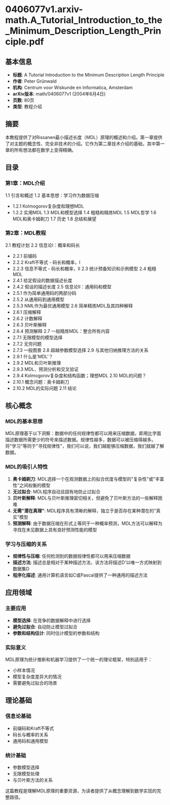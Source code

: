 # 0406077v1.arxiv-math.A_Tutorial_Introduction_to_the_Minimum_Description_Length_Principle.pdf

## 基本信息
- **标题**: A Tutorial Introduction to the Minimum Description Length Principle
- **作者**: Peter Grünwald
- **机构**: Centrum voor Wiskunde en Informatica, Amsterdam
- **arXiv版本**: math/0406077v1 (2004年6月4日)
- **页数**: 80页
- **类型**: 教程介绍

## 摘要

本教程提供了对Rissanen最小描述长度（MDL）原理的概述和介绍。第一章提供了对主题的概念性、完全非技术的介绍。它作为第二章技术介绍的基础，其中第一章的所有想法都在数学上变得精确。

## 目录

### 第1章：MDL介绍
1.1 引言和概述
1.2 基本思想：学习作为数据压缩
   - 1.2.1 Kolmogorov复杂度和理想MDL
   - 1.2.2 实用MDL
1.3 MDL和模型选择
1.4 粗糙和精炼MDL
1.5 MDL哲学
1.6 MDL和奥卡姆剃刀
1.7 历史
1.8 总结和展望

### 第2章：MDL教程
2.1 教程计划
2.2 信息论I：概率和码长
   - 2.2.1 前缀码
   - 2.2.2 Kraft不等式 - 码长和概率，I
   - 2.2.3 信息不等式 - 码长和概率，II
2.3 统计预备知识和示例模型
2.4 粗糙MDL
   - 2.4.1 给定假设的数据描述长度
   - 2.4.2 假设的描述长度
2.5 信息论II：通用码和模型
   - 2.5.1 作为简单通用码的两部分码
   - 2.5.2 从通用码到通用模型
   - 2.5.3 NML作为最优通用模型
2.6 简单精炼MDL及其四种解释
   - 2.6.1 压缩解释
   - 2.6.2 计数解释
   - 2.6.3 贝叶斯解释
   - 2.6.4 预测解释
2.7 一般精炼MDL：整合所有内容
   - 2.7.1 无限模型的模型选择
   - 2.7.2 无穷问题
   - 2.7.3 一般图景
2.8 超越参数模型选择
2.9 与其他归纳推理方法的关系
   - 2.9.1 什么是'MDL'？
   - 2.9.2 MDL和贝叶斯推理
   - 2.9.3 MDL、预测分析和交叉验证
   - 2.9.4 Kolmogorov复杂度和结构函数；理想MDL
2.10 MDL的问题？
   - 2.10.1 概念问题：奥卡姆剃刀
   - 2.10.2 MDL的实际问题
2.11 结论

## 核心概念

### MDL的基本思想
MDL原理基于以下洞察：数据中的任何规律性都可以用来压缩数据，即用比字面描述数据所需更少的符号来描述数据。规律性越多，数据可以被压缩得越多。将"学习"等同于"寻找规律性"，我们可以说，我们越能够压缩数据，我们就越了解数据。

### MDL的吸引人特性
1. **奥卡姆剃刀**: MDL选择一个在观测数据上的拟合优度与模型的"复杂性"或"丰富性"之间权衡的模型
2. **无过拟合**: MDL程序自动且固有地防止过拟合
3. **贝叶斯解释**: MDL与贝叶斯推理密切相关，但避免了贝叶斯方法的一些解释困难
4. **无需"潜在真理"**: MDL程序具有清晰的解释，独立于是否存在某种潜在的"真实"模型
5. **预测解释**: 由于数据压缩在形式上等同于一种概率预测，MDL方法可以解释为寻找在未见数据上具有良好预测性能的模型

### 学习与压缩的关系
- **规律性与压缩**: 任何检测到的数据规律性都可以用来压缩数据
- **描述方法**: 描述总是相对于某种描述方法，该方法将描述D'以唯一方式映射到数据集D
- **程序化描述**: 通用计算机语言如C或Pascal提供了一种通用的描述方法

## 应用领域

### 主要应用
- **模型选择**: 在竞争的数据解释中进行选择
- **避免过拟合**: 自动防止模型过拟合
- **参数和结构估计**: 同时估计模型的参数和结构

### 实际意义
MDL原理为统计推断和机器学习提供了一个统一的理论框架，特别适用于：
- 小样本情况
- 模型复杂度差异大的情况
- 需要避免过拟合的场景

## 理论基础

### 信息论基础
- 前缀码和Kraft不等式
- 码长与概率的关系
- 通用码和通用模型

### 统计基础
- 参数模型选择
- 无限模型处理
- 与贝叶斯方法的关系

这篇教程是理解MDL原理的重要资源，为读者提供了从概念理解到数学实现的完整路径。